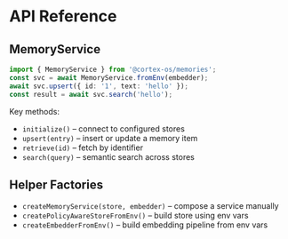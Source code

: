 # API Reference

## MemoryService
```typescript
import { MemoryService } from '@cortex-os/memories';
const svc = await MemoryService.fromEnv(embedder);
await svc.upsert({ id: '1', text: 'hello' });
const result = await svc.search('hello');
```
Key methods:
- `initialize()` – connect to configured stores
- `upsert(entry)` – insert or update a memory item
- `retrieve(id)` – fetch by identifier
- `search(query)` – semantic search across stores

## Helper Factories
- `createMemoryService(store, embedder)` – compose a service manually
- `createPolicyAwareStoreFromEnv()` – build store using env vars
- `createEmbedderFromEnv()` – build embedding pipeline from env vars
